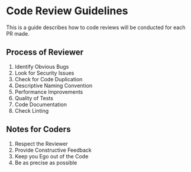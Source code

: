 # Code Review Guidelines

This is a guide describes how to code reviews will be conducted for each PR made.

## Process of Reviewer

1. Identify Obvious Bugs
2. Look for Security Issues
3. Check for Code Duplication
4. Descriptive Naming Convention
5. Performance Improvements
6. Quality of Tests
7. Code Documentation
8. Check Linting

## Notes for Coders

1. Respect the Reviewer
2. Provide Constructive Feedback
3. Keep you Ego out of the Code
4. Be as precise as possible
 